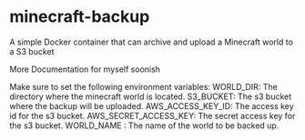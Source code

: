 # minecraft-backup
A simple Docker container that can archive and upload a Minecraft world to a S3 bucket

More Documentation for myself soonish

Make sure to set the following environment variables:
WORLD_DIR: The directory where the minecraft world is located.
S3_BUCKET: The s3 bucket where the backup will be uploaded.
AWS_ACCESS_KEY_ID: The access key id for the s3 bucket.
AWS_SECRET_ACCESS_KEY: The secret access key for the s3 bucket.
WORLD_NAME : The name of the world to be backed up.